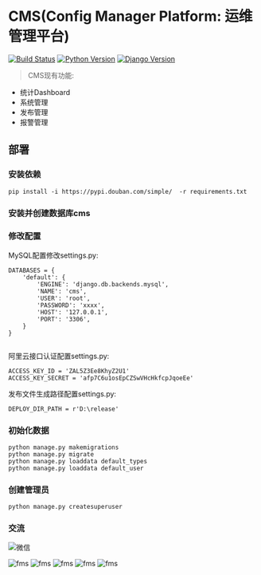 CMS(Config Manager Platform: 运维管理平台)
==============================================

[![Build Status](https://img.shields.io/travis/rust-lang/rust.svg)](https://img.shields.io/travis/rust-lang/rust.svg)
[![Python Version](https://img.shields.io/badge/Python--2.7-paasing-green.svg)](https://img.shields.io/badge/Python--2.7-paasing-green.svg)
[![Django Version](https://img.shields.io/badge/Django--1.11.15-paasing-green.svg)](https://img.shields.io/badge/Django--1.11.15-paasing-green.svg)

> CMS现有功能:

- 统计Dashboard
- 系统管理
- 发布管理
- 报警管理

## 部署

### 安装依赖

```
pip install -i https://pypi.douban.com/simple/  -r requirements.txt
```

### 安装并创建数据库cms


### 修改配置


MySQL配置修改settings.py:

```
DATABASES = {
    'default': {
        'ENGINE': 'django.db.backends.mysql',
        'NAME': 'cms',
        'USER': 'root',
        'PASSWORD': 'xxxx',
        'HOST': '127.0.0.1',
        'PORT': '3306',
    }
}


```

阿里云接口认证配置settings.py:
```
ACCESS_KEY_ID = 'ZAL5Z3Ee8KhyZ2U1'
ACCESS_KEY_SECRET = 'afp7C6u1osEpCZSwVHcHkfcpJqoeEe'

```


发布文件生成路径配置settings.py:
```
DEPLOY_DIR_PATH = r'D:\release'

```


### 初始化数据
```
python manage.py makemigrations
python manage.py migrate
python manage.py loaddata default_types
python manage.py loaddata default_user

```


### 创建管理员

```
python manage.py createsuperuser
```

### 交流
![微信](https://raw.githubusercontent.com/geekwolf/fms/master/doc/images/wx.jpg)


![fms](https://raw.githubusercontent.com/geekwolf/fms/master/doc/images/dashboard.jpg)
![fms](https://raw.githubusercontent.com/geekwolf/fms/master/doc/images/fms.jpg)
![fms](https://raw.githubusercontent.com/geekwolf/fms/master/doc/images/add_fms.jpg)
![fms](https://raw.githubusercontent.com/geekwolf/fms/master/doc/images/add_user.jpg)
![fms](https://raw.githubusercontent.com/geekwolf/fms/master/doc/images/group_perm.jpg)